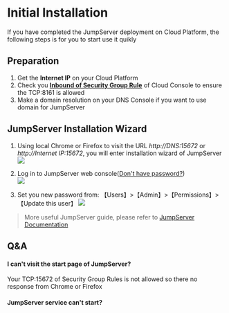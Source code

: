 # Initial Installation

If you have completed the JumpServer deployment on Cloud Platform, the following steps is for you to start use it quikly

## Preparation

1. Get the **Internet IP** on your Cloud Platform
2. Check you **[Inbound of Security Group Rule](https://support.websoft9.com/docs/faq/tech-instance.html)** of Cloud Console to ensure the TCP:8161 is allowed
3. Make a domain resolution on your DNS Console if you want to use domain for JumpServer

## JumpServer Installation Wizard

1. Using local Chrome or Firefox to visit the URL *http://DNS:15672* or *http://Internet IP:15672*, you will enter installation wizard of JumpServer
   ![](https://libs.websoft9.com/Websoft9/DocsPicture/zh/jumpserver/jumpserver-login-websoft9.png)

2. Log in to JumpServer web console([Don't have password?](/stack-accounts.md#jumpserver))  
   ![](https://libs.websoft9.com/Websoft9/DocsPicture/zh/jumpserver/jumpserver-bk-websoft9.png)

3. Set you new password from: 【Users】>【Admin】>【Permissions】>【Update this user】
   ![](https://libs.websoft9.com/Websoft9/DocsPicture/zh/jumpserver/jumpserver-pw-websoft9.png)

> More useful JumpServer guide, please refer to [JumpServer Documentation](https://www.jumpserver.com/documentation.html)

## Q&A

#### I can't visit the start page of JumpServer?

Your TCP:15672 of Security Group Rules is not allowed so there no response from Chrome or Firefox

#### JumpServer service can't start? 